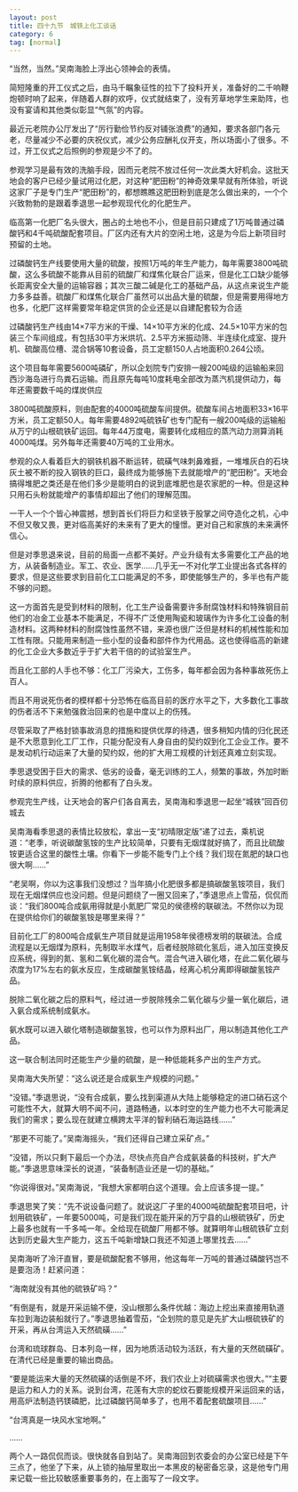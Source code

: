 ```yaml
---
layout: post
title: 四十九节　城铁上化工谈话
category: 6
tag: [normal]
---
```


“当然，当然。”吴南海脸上浮出心领神会的表情。

简短隆重的开工仪式之后，由马千瞩象征性的拉下了投料开关，准备好的二千响鞭炮顿时响了起来，伴随着人群的欢呼，仪式就结束了，没有芳草地学生来助阵，也没有宴请和其他类似彰显“气氛”的内容。

最近元老院办公厅发出了“厉行勤俭节约反对铺张浪费”的通知，要求各部门各元老，尽量减少不必要的庆祝仪式，减少公务应酬礼仪开支，所以场面小了很多。不过，开工仪式之后照例的参观是少不了的。

参观学习是最有效的洗脑手段，因而元老院不放过任何一次此类大好机会。这批天地会的客户已经少量试用过化肥，对这种“肥田粉”的神奇效果早就有所体验，听说这家厂子是专门生产“肥田粉”的，都想瞧瞧这肥田粉到底是怎么做出来的，一个个兴致勃勃的是跟着季退思一起参观现代化的化肥生产。

临高第一化肥厂名头很大，圈占的土地也不小，但是目前只建成了1万吨普通过磷酸钙和4千吨硫酸配套项目。厂区内还有大片的空闲土地，这是为今后上新项目时预留的土地。

过磷酸钙生产线要使用大量的硫酸，按照1万吨的年生产能力，每年需要3800吨硫酸，这么多硫酸不能靠从目前的硫酸厂和煤焦化联合厂运来，但是化工口缺少能够长距离安全大量的运输容器；其次三酸二碱是化工的基础产品，从这点来说生产能力多多益善。硫酸厂和煤焦化联合厂虽然可以出品大量的硫酸，但是需要用得地方也多，化肥厂这样需要常年稳定供货的企业还是以自建配套较为合适

过磷酸钙生产线由14×7平方米的干燥、14×10平方米的化成、24.5×10平方米的包装三个车间组成，有包括30平方米烘坑、2.5平方米振动筛、半连续化成室、提升机、硫酸高位槽、混合锅等10套设备，员工定额150人占地面积0.264公顷。

这个项目每年需要5600吨磷矿，所以企划院专门安排一艘200吨级的运输船来回西沙海岛进行鸟粪石运输。而且原先每吨10度耗电全部改为蒸汽机提供动力，每年还需要数千吨的煤炭供应

3800吨硫酸原料，则由配套的4000吨硫酸车间提供。硫酸车间占地面积33×16平方米，员工定额50人。每年需要4892吨硫铁矿也专门配有一艘200吨级的运输船从万宁的山根硫铁矿运回。每年44万度电，需要转化成相应的蒸汽动力测算消耗4000吨煤。另外每年还需要40万吨的工业用水。

参观的众人看着巨大的钢铁机器不断运转，硫磺气味刺鼻难捱，一堆堆灰白的石块灰土被不断的投入钢铁的巨口，最终成为能够施下去就能增产的“肥田粉”。天地会搞得堆肥之类还是在他们多少是能明白的说到底堆肥也是农家肥的一种。但是这种只用石头粉就能增产的事情却超出了他们的理解范围。

一干人一个个皆心神震撼，想到首长们将巨力和坚铁于股掌之间夺造化之机，心中不但又敬又畏，更对临高美好的未来有了更大的憧憬。更对自己和家族的未来满怀信心。

但是对季思退来说，目前的局面一点都不美好。产业升级有太多需要化工产品的地方，从装备制造业。军工、农业、医学……几乎无一不对化学工业提出各式各样的要求，但是这些要求到目前化工口能满足的不多，即使能够生产的，多半也有产能不够的问题。

这一方面首先是受到材料的限制，化工生产设备需要许多耐腐蚀材料和特殊钢目前他们的冶金工业基本不能满足，不得不广泛使用陶瓷和玻璃作为许多化工设备的制造材料。这两种材料的耐腐蚀性虽然不错，来源也很广泛但是材料的机械性能和加工性有限。只能用来制造一些小型的设备和部件作为代用品。这也使得临高的新建的化工企业大多数近乎于扩大若干倍的的试验室生产。

而且化工部的人手也不够：化工厂污染大，工伤多，每年都会因为各种事故死伤上百人。

而且不用说死伤者的模样都十分恐怖在临高目前的医疗水平之下，大多数化工事故的伤者活不下来勉强救治回来的也是中度以上的伤残。

尽管采取了严格封锁事故消息的措施和提供优厚的待遇，很多稍知内情的归化民还是不大愿意到化工厂工作，只能分配没有人身自由的契约奴到化工企业工作。要不是发动机行动运来了大量的契约奴，他的扩大用工规模的计划还真难立刻实现。

季思退受困于巨大的需求、低劣的设备，毫无训练的工人，频繁的事故，外加时断时续的原料供应，折腾的他都有了白头发。

参观完生产线，让天地会的客户们各自离去，吴南海和季退思一起坐“城铁”回百仞城去

吴南海看季思退的表情比较放松，拿出一支“初晴限定版”递了过去，乘机说道：“老季，听说碳酸氢铵的生产比较简单，只要有无烟煤就好搞了，而且比硫酸铵更适合这里的酸性土壤。你看下一步能不能专门上个线？我们现在氮肥的缺口也很大啊……”

“老吴啊，你以为这事我们没想过？当年搞小化肥很多都是搞碳酸氢铵项目，我们现在无烟煤供应也没问题。但是问题绕了一圈又回来了，”季退思点上雪茄，侃侃而谈：“我们800吨合成氨用得就是小氮肥厂常见的侯德榜的联碳法。不然你以为现在提供给你们的碳酸氢铵是哪里来得？”

目前化工厂的800吨合成氨生产项目就是运用1958年侯德榜发明的联碳法。合成流程是以无烟煤为原料，先制取半水煤气，后者经脱除硫化氢后，进入加压变换反应系统，得到的氮、氢和二氧化碳的混合气。混合气进入碳化塔，在此二氧化碳与浓度为17%左右的氨水反应，生成碳酸氢铵结晶，经离心机分离即得碳酸氢铵产品。

脱除二氧化碳之后的原料气，经过进一步脱除残余二氧化碳与少量一氧化碳后，进入氨合成系统制成氨水。

氨水既可以进入碳化塔制造碳酸氢铵，也可以作为原料出厂，用以制造其他化工产品。

这一联合制法同时还能生产少量的硫酸，是一种低能耗多产出的生产方式。

吴南海大失所望：“这么说还是合成氨生产规模的问题。”

“没错。”季退思说，“没有合成氨，要么找到渠道从大陆上能够稳定的进口硝石这个可能性不大，就算大明不闻不问，道路畅通，以本时空的生产能力也不大可能满足我们的需求；要么现在就建立横跨太平洋的智利硝石海运路线……”

“那更不可能了。”吴南海摇头，“我们还得自己建立采矿点。”

“没错，所以只剩下最后一个办法，尽快点亮自产合成氨装备的科技树，扩大产能。”季退思意味深长的说道，“装备制造业还是一切的基础。”

“你说得很对。”吴南海说，“我想大家都明白这个道理。会上应该多提一提。”

季退思笑了笑：“先不说设备问题了。就说这厂子里的4000吨硫酸配套项目吧，计划用硫铁矿，一年要5000吨，可是我们现在能开采的万宁县的山根硫铁矿，历史上最多也就有一千多吨一年。全给现在硫酸厂用都不够。就算明年山根硫铁矿立刻达到历史最大生产能力，这五千吨新增缺口我还不知道上哪里找去……”

吴南海听了冷汗直冒，要是硫酸配套不够用，他这每年一万吨的普通过磷酸钙岂不是要泡汤！赶紧问道：

“海南就没有其他的硫铁矿吗？”

“有倒是有，就是开采运输不便，没山根那么条件优越：海边上挖出来直接用轨道车拉到海边装船就行了。”季退思抽着雪茄，“企划院的意见是先扩大山根硫铁矿的开采，再从台湾运入天然硫磺……”

台湾和琉球群岛、日本列岛一样，因为地质活动较为活跃，有大量的天然硫磺矿。在清代已经是重要的输出商品。

“要是能运来大量的天然硫磺的话倒是不坏，我们农业上对硫磺需求也很大。”“主要是运力和人力的关系。说到台湾，花莲有大宗的蛇纹石要能规模开采运回来的话，用高炉法制造钙镁磷肥，比过磷酸钙简单多了，也用不着配套硫酸项目……”

“台湾真是一块风水宝地啊。”

……

两个人一路侃侃而谈。很快就各自到站了。吴南海回到农委会的办公室已经是下午三点了，他坐了下来，从上锁的抽屉里取出一本黑皮的秘密备忘录，这是他专门用来记载一些比较敏感重要事务的，在上面写了一段文字。

